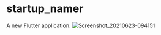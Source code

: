 # startup_namer

A new Flutter application.
![Screenshot_20210623-094151](https://user-images.githubusercontent.com/71092412/123065714-515f6d00-d407-11eb-94b9-e8036465096d.png)



